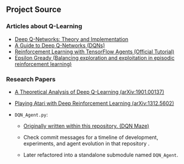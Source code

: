 ## Project Source

### Articles about Q-Learning

- [Deep Q-Networks: Theory and Implementation](https://towardsdatascience.com/deep-q-networks-theory-and-implementation-37543f60dd67)
- [A Guide to Deep Q-Networks (DQNs)](https://medium.com/@jamesnorthfield2001/a-guide-to-deep-q-networks-dqns-806f6f4805f4)
- [Reinforcement Learning with TensorFlow Agents (Official Tutorial)](https://www.tensorflow.org/agents/tutorials/0_intro_rl)
- [Epsilon Gready (Balancing exploration and exploitation in episodic reinforcement learning)](https://www.sciencedirect.com/science/article/abs/pii/S0957417423013039)

### Research Papers

- [A Theoretical Analysis of Deep Q-Learning (arXiv:1901.00137)](https://arxiv.org/abs/1901.00137)
- [Playing Atari with Deep Reinforcement Learning (arXiv:1312.5602)](https://arxiv.org/abs/1312.5602)

- `DQN_Agent.py`:

  - [Originally written within this repository. (DQN Maze)](https://github.com/13biti/DQN_Maze)
  - Check commit messages for a timeline of development, experiments, and agent evolution in that repository .

  - Later refactored into a standalone submodule named `DQN_Agent`.
